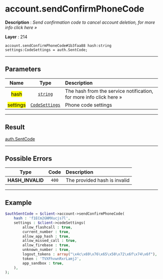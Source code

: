 # account.sendConfirmPhoneCode

**Description** : *Send confirmation code to cancel account deletion, for more info click here &raquo;*

**Layer** : 214

```tl
account.sendConfirmPhoneCode#1b3faa88 hash:string settings:CodeSettings = auth.SentCode;
```

---

## Parameters

| Name | Type | Description |
| :---: | :---: | :--- |
| <mark>hash</mark> | [`string`](type/string) | The hash from the service notification, for more info click here » |
| <mark>settings</mark> | [`CodeSettings`](type/CodeSettings) | Phone code settings |

---

## Result

[auth.SentCode](type/auth.SentCode)

---

## Possible Errors

| Type | Code | Description |
| :---: | :---: | :--- |
| **HASH_INVALID** | `400` | The provided hash is invalid |

---

## Example

```php
$authSentCode = $client->account->sendConfirmPhoneCode(
	hash : 'f1ECm2GNMXucjs7l',
	settings : $client->codeSettings(
		allow_flashcall : true,
		current_number : true,
		allow_app_hash : true,
		allow_missed_call : true,
		allow_firebase : true,
		unknown_number : true,
		logout_tokens : array("\x4c\x69\x76\x65\x50\x72\x6f\x74\x6f"),
		token : 'TVXFhvwnRxrLamjJ',
		app_sandbox : true,
	),
);
```